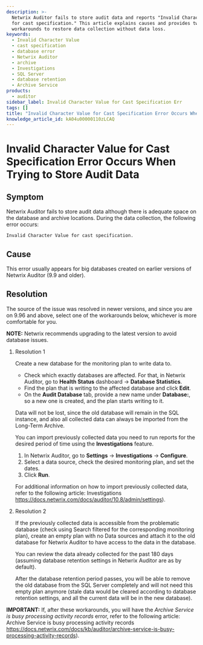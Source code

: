 ```yaml
---
description: >-
  Netwrix Auditor fails to store audit data and reports "Invalid Character Value
  for cast specification." This article explains causes and provides two
  workarounds to restore data collection without data loss.
keywords:
  - Invalid Character Value
  - cast specification
  - database error
  - Netwrix Auditor
  - archive
  - Investigations
  - SQL Server
  - database retention
  - Archive Service
products:
  - auditor
sidebar_label: Invalid Character Value for Cast Specification Err
tags: []
title: "Invalid Character Value for Cast Specification Error Occurs When Trying to Store Audit Data"
knowledge_article_id: kA04u00000110zLCAQ
---
```


# Invalid Character Value for Cast Specification Error Occurs When Trying to Store Audit Data

## Symptom

Netwrix Auditor fails to store audit data although there is adequate space on the database and archive locations. During the data collection, the following error occurs:

```
Invalid Character Value for cast specification.
```

## Cause

This error usually appears for big databases created on earlier versions of Netwrix Auditor (9.9 and older).

## Resolution

The source of the issue was resolved in newer versions, and since you are on 9.96 and above, select one of the workarounds below, whichever is more comfortable for you.

**NOTE:** Netwrix recommends upgrading to the latest version to avoid database issues.

1. Resolution 1

   Create a new database for the monitoring plan to write data to.

   - Check which exactly databases are affected. For that, in Netwrix Auditor, go to **Health Status** dashboard -> **Database Statistics**.
   - Find the plan that is writing to the affected database and click **Edit**.
   - On the **Audit Database** tab, provide a new name under **Database:**, so a new one is created, and the plan starts writing to it.

   Data will not be lost, since the old database will remain in the SQL instance, and also all collected data can always be imported from the Long-Term Archive.

   You can import previously collected data you need to run reports for the desired period of time using the **Investigations** feature.

   1. In Netwrix Auditor, go to **Settings** -> **Investigations** -> **Configure**.
   2. Select a data source, check the desired monitoring plan, and set the dates.
   3. Click **Run**.

   For additional information on how to import previously collected data, refer to the following article: Investigations https://docs.netwrix.com/docs/auditor/10.8/admin/settings).

2. Resolution 2

   If the previously collected data is accessible from the problematic database (check using Search filtered for the corresponding monitoring plan), create an empty plan with no Data sources and attach it to the old database for Netwrix Auditor to have access to the data in the database.

   You can review the data already collected for the past 180 days (assuming database retention settings in Netwrix Auditor are as by default).

   After the database retention period passes, you will be able to remove the old database from the SQL Server completely and will not need this empty plan anymore (stale data would be cleared according to database retention settings, and all the current data will be in the new database).

**IMPORTANT:** If, after these workarounds, you will have the *Archive Service is busy processing activity records* error, refer to the following article: Archive Service is busy processing activity records https://docs.netwrix.com/docs/kb/auditor/archive-service-is-busy-processing-activity-records).
